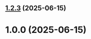 ## [1.2.3](github.com/akboyjcov/git-extended/compare/1.0.0...1.2.3) (2025-06-15)



# 1.0.0 (2025-06-15)



